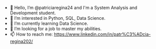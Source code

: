 - 👋 Hello, I’m @patriciaregina24 and I'm a System Analysis and Development student.
- 👀 I’m interested in Python, SQL, Data Science.
- 🌱 I’m currently learning Data Science.
- 💞️ I’m looking for a job to master my abilities.
- 📫 How to reach me: https://www.linkedin.com/in/patr%C3%ADcia-regina202/
